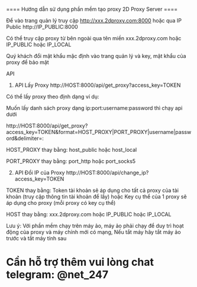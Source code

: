 ==== Hướng dẫn sử dụng phần mềm tạo proxy 2D Proxy Server ====

Để vào trang quản lý truy cập http://xxx.2dproxy.com:8000 hoặc 
qua IP Public http://IP_PUBLIC:8000

Có thể truy cập proxy từ bên ngoài qua tên miền xxx.2dproxy.com hoặc IP_PUBLIC hoặc IP_LOCAL

Quý khách đổi mật khẩu mặc định vào trang quản lý và key, mật khẩu của proxy để bảo mật

API
1. API Lấy Proxy
http://HOST:8000/api/get_proxy?access_key=TOKEN

Có thể lấy proxy theo định dạng ví dụ:

Muốn lấy danh sách proxy dạng ip:port:username:password thì chạy api dưới

http://HOST:8000/api/get_proxy?access_key=TOKEN&format=HOST_PROXY|PORT_PROXY|username|password&delimiter=:

HOST_PROXY thay bằng: host_public hoặc host_local

PORT_PROXY thay bằng: port_http hoặc port_socks5

2. API Đổi IP của Proxy
http://HOST:8000/api/change_ip?access_key=TOKEN

TOKEN thay bằng: Token tài khoản sẽ áp dụng cho tất cả proxy của tài khoản (truy cập thông tin tài khoản để lấy) hoặc 
Key cụ thể của 1 proxy sẽ áp dụng cho proxy (mỗi proxy có key cụ thể)

HOST thay bằng: xxx.2dproxy.com hoặc IP_PUBLIC hoặc IP_LOCAL

Lưu ý: Với phần mềm chạy trên máy ảo, máy ảo phải chạy để duy trì hoạt động của proxy và máy chính mới có mạng, Nếu tắt máy hãy tắt máy ảo trước và tắt máy tính sau

# Cần hỗ trợ thêm vui lòng chat telegram: @net_247
